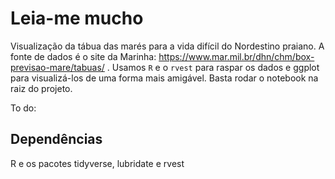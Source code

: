 # Leia-me mucho

Visualização da tábua das marés para a vida difícil do Nordestino praiano. A fonte de dados é o site da Marinha: https://www.mar.mil.br/dhn/chm/box-previsao-mare/tabuas/ . Usamos `R` e o `rvest` para raspar os dados e ggplot para visualizá-los de uma forma mais amigável. Basta rodar o notebook na raiz do projeto. 

To do: 

## Dependências

R e os pacotes tidyverse, lubridate e rvest 
